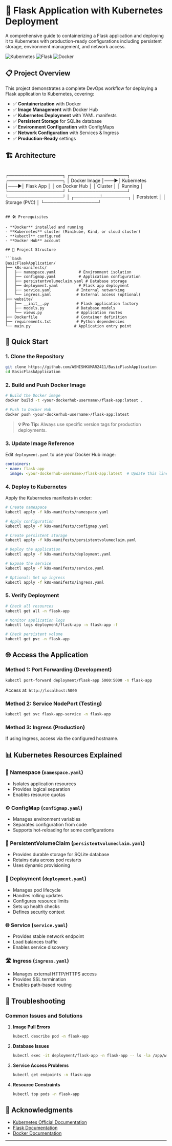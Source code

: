 
# 🚀 Flask Application with Kubernetes Deployment

A comprehensive guide to containerizing a Flask application and deploying it to Kubernetes with production-ready configurations including persistent storage, environment management, and network access.

![Kubernetes](https://img.shields.io/badge/Kubernetes-326CE5?style=for-the-badge&logo=kubernetes&logoColor=white)
![Flask](https://img.shields.io/badge/Flask-000000?style=for-the-badge&logo=flask&logoColor=white)
![Docker](https://img.shields.io/badge/Docker-2496ED?style=for-the-badge&logo=docker&logoColor=white)

## 📋 Project Overview

This project demonstrates a complete DevOps workflow for deploying a Flask application to Kubernetes, covering:

- ✅ **Containerization** with Docker
- ✅ **Image Management** with Docker Hub
- ✅ **Kubernetes Deployment** with YAML manifests
- ✅ **Persistent Storage** for SQLite database
- ✅ **Environment Configuration** with ConfigMaps
- ✅ **Network Configuration** with Services & Ingress
- ✅ **Production-Ready** settings

## 🏗️ Architecture
```

```
┌─────────────────┐    ┌──────────────────┐    ┌─────────────────┐
│   Docker Image  │───▶│  Kubernetes      │───▶│  Flask App      │
│   on Docker Hub │    │  Cluster         │    │  Running        │
└─────────────────┘    └──────────────────┘    └─────────────────┘
                              │
                     ┌────────┴────────┐
                     │  Persistent     │
                     │  Storage (PVC)  │
                     └─────────────────┘
```

## 🛠️ Prerequisites

- **Docker** installed and running
- **Kubernetes** cluster (Minikube, Kind, or cloud cluster)
- **kubectl** configured
- **Docker Hub** account

## 📁 Project Structure

```bash
BasicFlaskApplication/
├── k8s-manifests/
│   ├── namespace.yaml          # Environment isolation
│   ├── configmap.yaml          # Application configuration
│   ├── persistentvolumeclaim.yaml # Database storage
│   ├── deployment.yaml         # Flask app deployment
│   ├── service.yaml           # Internal networking
│   └── ingress.yaml           # External access (optional)
├── website/
│   ├── __init__.py            # Flask application factory
│   ├── models.py              # Database models
│   └── views.py               # Application routes
├── Dockerfile                 # Container definition
├── requirements.txt           # Python dependencies
└── main.py                   # Application entry point
```

## 🚀 Quick Start

### 1. Clone the Repository

```bash
git clone https://github.com/ASHISHKUMAR2411/BasicFlaskApplication
cd BasicFlaskApplication
```

### 2. Build and Push Docker Image

```bash
# Build the Docker image
docker build -t <your-dockerhub-username>/flask-app:latest .

# Push to Docker Hub
docker push <your-dockerhub-username>/flask-app:latest
```

> **💡 Pro Tip:** Always use specific version tags for production deployments.

### 3. Update Image Reference

Edit `deployment.yaml` to use your Docker Hub image:

```yaml
containers:
- name: flask-app
  image: <your-dockerhub-username>/flask-app:latest  # Update this line
```

### 4. Deploy to Kubernetes

Apply the Kubernetes manifests in order:

```bash
# Create namespace
kubectl apply -f k8s-manifests/namespace.yaml

# Apply configuration
kubectl apply -f k8s-manifests/configmap.yaml

# Create persistent storage
kubectl apply -f k8s-manifests/persistentvolumeclaim.yaml

# Deploy the application
kubectl apply -f k8s-manifests/deployment.yaml

# Expose the service
kubectl apply -f k8s-manifests/service.yaml

# Optional: Set up ingress
kubectl apply -f k8s-manifests/ingress.yaml
```

### 5. Verify Deployment

```bash
# Check all resources
kubectl get all -n flask-app

# Monitor application logs
kubectl logs deployment/flask-app -n flask-app -f

# Check persistent volume
kubectl get pvc -n flask-app
```

## 🌐 Access the Application

### Method 1: Port Forwarding (Development)

```bash
kubectl port-forward deployment/flask-app 5000:5000 -n flask-app
```
Access at: `http://localhost:5000`

### Method 2: Service NodePort (Testing)

```bash
kubectl get svc flask-app-service -n flask-app
```

### Method 3: Ingress (Production)

If using Ingress, access via the configured hostname.

## 📊 Kubernetes Resources Explained

### 🔧 Namespace (`namespace.yaml`)
- Isolates application resources
- Provides logical separation
- Enables resource quotas

### ⚙️ ConfigMap (`configmap.yaml`)
- Manages environment variables
- Separates configuration from code
- Supports hot-reloading for some configurations

### 💾 PersistentVolumeClaim (`persistentvolumeclaim.yaml`)
- Provides durable storage for SQLite database
- Retains data across pod restarts
- Uses dynamic provisioning

### 🚀 Deployment (`deployment.yaml`)
- Manages pod lifecycle
- Handles rolling updates
- Configures resource limits
- Sets up health checks
- Defines security context

### 🌐 Service (`service.yaml`)
- Provides stable network endpoint
- Load balances traffic
- Enables service discovery

### 🛣️ Ingress (`ingress.yaml`)
- Manages external HTTP/HTTPS access
- Provides SSL termination
- Enables path-based routing

## 🐛 Troubleshooting

### Common Issues and Solutions

1. **Image Pull Errors**
   ```bash
   kubectl describe pod -n flask-app
   ```

2. **Database Issues**
   ```bash
   kubectl exec -it deployment/flask-app -n flask-app -- ls -la /app/website/
   ```

3. **Service Access Problems**
   ```bash
   kubectl get endpoints -n flask-app
   ```

4. **Resource Constraints**
   ```bash
   kubectl top pods -n flask-app
   ```

## 🙏 Acknowledgments

- [Kubernetes Official Documentation](https://kubernetes.io/docs/)
- [Flask Documentation](https://flask.palletsprojects.com/)
- [Docker Documentation](https://docs.docker.com/)

---


